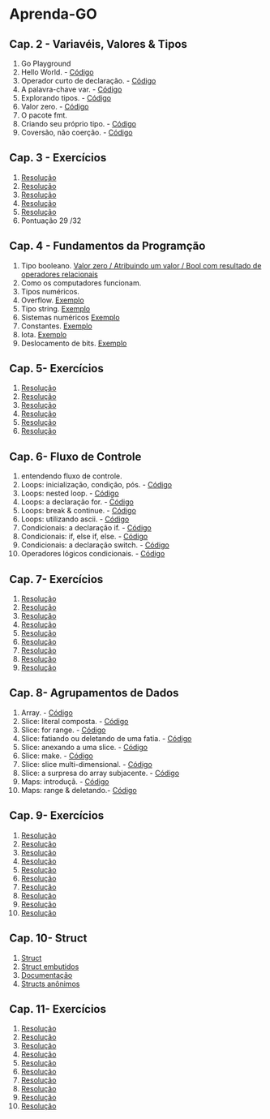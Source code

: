 # Aprenda-GO

## Cap. 2 - Variavéis, Valores & Tipos
  1. Go Playground
  2. Hello World. - <a href="https://go.dev/play/p/Znr6hsgvdlB"> Código </a>
  3. Operador curto de declaração. - <a href="https://go.dev/play/p/OqNmCpO1hsY"> Código </a>
  4. A palavra-chave var. - <a href="https://go.dev/play/p/oJeERC-iXTv"> Código </a>
  5. Explorando tipos. - <a href="https://go.dev/play/p/FRmGHL6_M2O"> Código </a>
  6. Valor zero. - <a href="https://go.dev/play/p/KE4ZYH-h1g8"> Código </a>
  7. O pacote fmt.
  8. Criando seu próprio tipo. - <a href="https://go.dev/play/p/tyEchJHH-tK"> Código </a>
  9. Coversão, não coerção. - <a href="https://go.dev/play/p/WhP-yWdijrn"> Código </a>

## Cap. 3 - Exercícios
  1. <a href="https://go.dev/play/p/G2ixw-R9tYd"> Resolução </a>
  2. <a href="https://go.dev/play/p/rrWzvwfvlBR"> Resolução </a>
  3. <a href="https://go.dev/play/p/g7NkJREqpMe"> Resolução </a>
  4. <a href="https://go.dev/play/p/1s54oLGJBKS"> Resolução </a>
  5. <a href="https://go.dev/play/p/kJXirSSaDRk"> Resolução </a>
  6. Pontuação 29 /32

## Cap. 4 - Fundamentos da Programção
  1. Tipo booleano. <a href="https://go.dev/play/p/Gzj1_iemXpj"> Valor zero / Atribuindo um valor / Bool com resultado de operadores relacionais</a>
  2. Como os computadores funcionam.
  3. Tipos numéricos.
  4. Overflow. <a href="https://go.dev/play/p/t7Z4m127F2t"> Exemplo </a>
  5. Tipo string. <a href="https://go.dev/play/p/FYK94g4iAJQ"> Exemplo </a>
  6. Sistemas numéricos <a href="https://go.dev/play/p/D8nRGFTN-Jx"> Exemplo </a>
  7. Constantes. <a href="https://go.dev/play/p/fLLD0n8FsuG"> Exemplo </a>
  8. Iota. <a href="https://go.dev/play/p/uK1L-8_4Eat"> Exemplo </a>
  9. Deslocamento de bits. <a href="https://go.dev/play/p/3d2bYn7vBPj "> Exemplo </a>

## Cap. 5- Exercícios
  1. <a href="https://go.dev/play/p/bPKgf17pclP"> Resolução </a>
  2. <a href="https://go.dev/play/p/0DvNbd8Le5e"> Resolução </a>
  3. <a href="https://go.dev/play/p/uxQOxu-qEKr"> Resolução </a>
  4. <a href="https://go.dev/play/p/Hb97FvYTDbO"> Resolução </a>
  5. <a href="https://go.dev/play/p/oeRZgw97-BW"> Resolução </a>
  6. <a href="https://go.dev/play/p/rlxMivvPf_K"> Resolução </a>

## Cap. 6- Fluxo de Controle
1. entendendo fluxo de controle.
2. Loops: inicialização, condição, pós. - <a href="https://go.dev/play/p/R9Zup1GRDV5"> Código </a>
3. Loops: nested loop. - <a href="https://go.dev/play/p/n7lRfU5Xzu0"> Código </a>
4. Loops: a declaração for. - <a href="https://go.dev/play/p/MGCeGgrWkyO"> Código </a>
5. Loops: break & continue. - <a href="https://go.dev/play/p/VOv-qSJlHmm"> Código </a>
6. Loops: utilizando ascii. - <a href="https://go.dev/play/p/FApqHNm2Xe7"> Código </a> 
7. Condicionais: a declaração if. - <a href="https://go.dev/play/p/Azwh0JO7Y8I"> Código </a>
8. Condicionais: if, else if, else. - <a href="https://go.dev/play/p/hSCSFWL9zyD"> Código </a>
9. Condicionais: a declaração switch. - <a href="https://go.dev/play/p/Ew6njq9mCBI"> Código </a>
10. Operadores lógicos condicionais. - <a href="https://go.dev/play/p/GH5-WfsEZ7k"> Código </a>

## Cap. 7- Exercícios
  1. <a href="https://go.dev/play/p/PCivt-30DGH"> Resolução </a>
  2. <a href="https://go.dev/play/p/keFdn_tGvbn"> Resolução </a>
  3. <a href="https://go.dev/play/p/jDmLijKryiF"> Resolução </a>
  4. <a href="https://go.dev/play/p/_JbOO-q-niO"> Resolução </a>
  5. <a href="https://go.dev/play/p/NEGlEGQ1PuM"> Resolução </a>
  6. <a href="https://go.dev/play/p/LI-mpfCmnh0"> Resolução </a>
  7. <a href="https://go.dev/play/p/WJ_J4p2AxpJ"> Resolução </a>
  8. <a href="https://go.dev/play/p/boLm9GdPT4F"> Resolução </a>
  9. <a href="https://go.dev/play/p/DKURVske7rW"> Resolução </a>

## Cap. 8- Agrupamentos de Dados
1. Array. - <a href="https://go.dev/play/p/ATMfg5ErSEq"> Código </a>
2. Slice: literal composta. - <a href="https://go.dev/play/p/k-eHmCyjXPf"> Código </a>
3. Slice: for range. - <a href="https://go.dev/play/p/dnzz7FHToey"> Código </a>
4. Slice: fatiando ou deletando de uma fatia. - <a href="https://go.dev/play/p/5uNks3yjT8y"> Código </a>
5. Slice: anexando a uma slice. - <a href="https://go.dev/play/p/piHiW0dw7_a"> Código </a>
6. Slice: make. - <a href="https://go.dev/play/p/vg7lN0bkjMJ"> Código </a> 
7. Slice: slice multi-dimensional. - <a href="https://go.dev/play/p/9Gfw_bVgUmq"> Código </a>
8. Slice: a surpresa do array subjacente. - <a href="https://go.dev/play/p/4OJOIxUKZDg"> Código </a>
9. Maps: introduçã. - <a href="https://go.dev/play/p/Mx6Mv2bfO71"> Código </a>
10. Maps: range & deletando.- <a href="https://go.dev/play/p/Vpa1MCdOirZ"> Código </a>

## Cap. 9- Exercícios
  1. <a href="https://go.dev/play/p/4Yh6wR_vKdY"> Resolução </a>
  2. <a href="https://go.dev/play/p/qItrXurr2jK"> Resolução </a>
  3. <a href="https://go.dev/play/p/0T-Q4SHFYt-"> Resolução </a>
  4. <a href="https://go.dev/play/p/o6POihBNbTP"> Resolução </a>
  5. <a href="https://go.dev/play/p/VdmNU6ReKyH"> Resolução </a>
  6. <a href="https://go.dev/play/p/7iCw26GPkTj"> Resolução </a>
  7. <a href="https://go.dev/play/p/EnfZAE3AYNZ"> Resolução </a>
  8. <a href="https://go.dev/play/p/d5Mvk17ysJ2"> Resolução </a>
  9. <a href="https://go.dev/play/p/_sh64cIKcR4"> Resolução </a>
  10. <a href="https://go.dev/play/p/nfIf9-l37o8"> Resolução </a>

## Cap. 10- Struct
  1. <a href="https://go.dev/play/p/PTKMvyvplj6"> Struct </a>
  2. <a href="https://go.dev/play/p/r2kGuCDgrC4"> Struct embutidos </a>
  3. <a href=""> Documentação </a>
  3. <a href="https://go.dev/play/p/ixR9_lbdw7e"> Structs anônimos </a>

## Cap. 11- Exercícios
  1. <a href="https://go.dev/play/p/iypvRNyN-O0"> Resolução </a>
  2. <a href="https://go.dev/play/p/zCh2fwABbtL"> Resolução </a>
  3. <a href="https://go.dev/play/p/vvMuFMI9_Af"> Resolução </a>
  4. <a href=""> Resolução </a>
  5. <a href=""> Resolução </a>
  6. <a href=""> Resolução </a>
  7. <a href=""> Resolução </a>
  8. <a href=""> Resolução </a>
  9. <a href=""> Resolução </a>
  10. <a href=""> Resolução </a>

  
